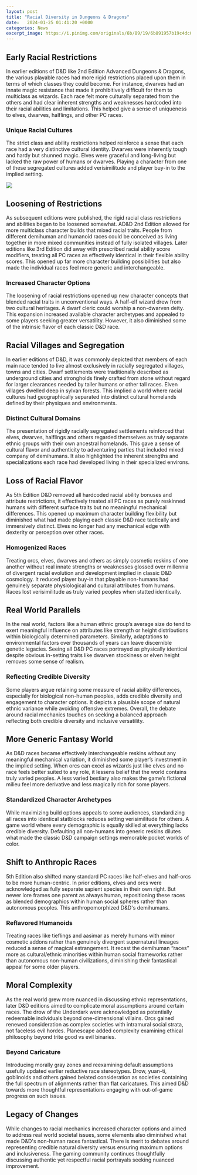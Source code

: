 ```yaml
---
layout: post
title: "Racial Diversity in Dungeons & Dragons"
date:   2024-01-25 01:41:20 +0000
categories: News
excerpt_image: https://i.pinimg.com/originals/6b/89/19/6b891957b19c4dc018ca1baeba6962a6.jpg
---
```

## Early Racial Restrictions 

In earlier editions of D&D like 2nd Edition Advanced Dungeons & Dragons, the various playable races had more rigid restrictions placed upon them in terms of which classes they could become. For instance, dwarves had an innate magic resistance that made it prohibitively difficult for them to multiclass as wizards. Each race felt more culturally separated from the others and had clear inherent strengths and weaknesses hardcoded into their racial abilities and limitations. This helped give a sense of uniqueness to elves, dwarves, halflings, and other PC races.

### Unique Racial Cultures

The strict class and ability restrictions helped reinforce a sense that each race had a very distinctive cultural identity. Dwarves were inherently tough and hardy but shunned magic. Elves were graceful and long-living but lacked the raw power of humans or dwarves. Playing a character from one of these segregated cultures added verisimilitude and player buy-in to the implied setting.


![](https://i.pinimg.com/originals/6b/89/19/6b891957b19c4dc018ca1baeba6962a6.jpg)
## Loosening of Restrictions

As subsequent editions were published, the rigid racial class restrictions and abilities began to be loosened somewhat. AD&D 2nd Edition allowed for more multiclass character builds that mixed racial traits. People from different demihuman and humanoid races could be conceived as living together in more mixed communities instead of fully isolated villages. Later editions like 3rd Edition did away with prescribed racial ability score modifiers, treating all PC races as effectively identical in their flexible ability scores. This opened up far more character building possibilities but also made the individual races feel more generic and interchangeable. 

### Increased Character Options

The loosening of racial restrictions opened up new character concepts that blended racial traits in unconventional ways. A half-elf wizard drew from two cultural heritages. A dwarf cleric could worship a non-dwarven deity. This expansion increased available character archetypes and appealed to some players seeking greater versatility. However, it also diminished some of the intrinsic flavor of each classic D&D race.

## Racial Villages and Segregation

In earlier editions of D&D, it was commonly depicted that members of each main race tended to live almost exclusively in racially segregated villages, towns and cities. Dwarf settlements were traditionally described as underground cities and strongholds finely crafted from stone without regard for larger clearances needed by taller humans or other tall races. Elven villages dwelled deep in sylvan forests. This implied a world where racial cultures had geographically separated into distinct cultural homelands defined by their physiques and environments.  

### Distinct Cultural Domains

The presentation of rigidly racially segregated settlements reinforced that elves, dwarves, halflings and others regarded themselves as truly separate ethnic groups with their own ancestral homelands. This gave a sense of cultural flavor and authenticity to adventuring parties that included mixed company of demihumans. It also highlighted the inherent strengths and specializations each race had developed living in their specialized environs.

## Loss of Racial Flavor

As 5th Edition D&D removed all hardcoded racial ability bonuses and attribute restrictions, it effectively treated all PC races as purely reskinned humans with different surface traits but no meaningful mechanical differences. This opened up maximum character building flexibility but diminished what had made playing each classic D&D race tactically and immersively distinct. Elves no longer had any mechanical edge with dexterity or perception over other races.

### Homogenized Races 

Treating orcs, elves, dwarves and others as simply cosmetic reskins of one another without real innate strengths or weaknesses glossed over millennia of divergent racial evolution and development implied in classic D&D cosmology. It reduced player buy-in that playable non-humans had genuinely separate physiological and cultural attributes from humans. Races lost verisimilitude as truly varied peoples when statted identically.

## Real World Parallels

In the real world, factors like a human ethnic group’s average size do tend to exert meaningful influence on attributes like strength or height distributions within biologically determined parameters. Similarly, adaptations to environmental factors over thousands of years can leave discernible genetic legacies. Seeing all D&D PC races portrayed as physically identical despite obvious in-setting traits like dwarven stockiness or elven height removes some sense of realism. 

### Reflecting Credible Diversity

Some players argue retaining some measure of racial ability differences, especially for biological non-human peoples, adds credible diversity and engagement to character options. It depicts a plausible scope of natural ethnic variance while avoiding offensive extremes. Overall, the debate around racial mechanics touches on seeking a balanced approach reflecting both credible diversity and inclusive versatility.

## More Generic Fantasy World 

As D&D races became effectively interchangeable reskins without any meaningful mechanical variation, it diminished some player’s investment in the implied setting. When orcs can excel as wizards just like elves and no race feels better suited to any role, it lessens belief that the world contains truly varied peoples. A less varied bestiary also makes the game’s fictional milieu feel more derivative and less magically rich for some players.

### Standardized Character Archetypes

While maximizing build options appeals to some audiences, standardizing all races into identical statblocks reduces setting verisimilitude for others. A game world where every demographic is equally skilled at everything lacks credible diversity. Defaulting all non-humans into generic reskins dilutes what made the classic D&D campaign settings memorable pocket worlds of color.

## Shift to Anthropic Races

5th Edition also shifted many standard PC races like half-elves and half-orcs to be more human-centric. In prior editions, elves and orcs were acknowledged as fully separate sapient species in their own right. But newer lore frames one parent as always human, repositioning these races as blended demographics within human social spheres rather than autonomous peoples. This anthropomorphized D&D's demihumans.

### Reflavored Humanoids 

Treating races like tieflings and aasimar as merely humans with minor cosmetic addons rather than genuinely divergent supernatural lineages reduced a sense of magical estrangement. It recast the demihuman “races” more as cultural/ethnic minorities within human social frameworks rather than autonomous non-human civilizations, diminishing their fantastical appeal for some older players.

## Moral Complexity

As the real world grew more nuanced in discussing ethnic representations, later D&D editions aimed to complicate moral assumptions around certain races. The drow of the Underdark were acknowledged as potentially redeemable individuals beyond one-dimensional villains. Orcs gained renewed consideration as complex societies with intramural social strata, not faceless evil hordes. Planescape added complexity examining ethical philosophy beyond trite good vs evil binaries.

### Beyond Caricature 

Introducing morally gray zones and reexamining default assumptions usefully updated earlier reductive race stereotypes. Drow, yuan-ti, goblinoids and others gained belated consideration as societies containing the full spectrum of alignments rather than flat caricatures. This aimed D&D towards more thoughtful representations engaging with out-of-game progress on such issues.

## Legacy of Changes

While changes to racial mechanics increased character options and aimed to address real world societal issues, some elements also diminished what made D&D's non-human races fantastical. There is merit to debates around representing credible natural diversity versus ensuring maximum options and inclusiveness. The gaming community continues thoughtfully discussing authentic yet respectful racial portrayals seeking nuanced improvement.